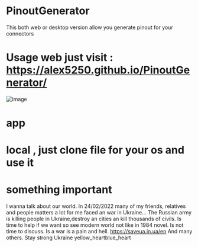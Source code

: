 # PinoutGenerator
This both web or desktop version allow you generate pinout for your connectors

# Usage web just visit : https://alex5250.github.io/PinoutGenerator/
![image](https://user-images.githubusercontent.com/20460747/230366631-c7f33277-0685-4fa7-bb8e-af3bb6b472ac.png)

# app




# local , just clone file for your os and use it

# something important
I wanna talk about our world. In 24/02/2022 many of my friends, relatives and people matters a lot for me faced an war in Ukraine... The Russian army is killing people in Ukraine,destroy an cities an kill thousands of civils. Is time to help if we want so see modern world not like in 1984 novel. Is not time to discuss. Is a war is a pain and hell. https://saveua.in.ua/en And many others. Stay strong Ukraine yellow_heartblue_heart
